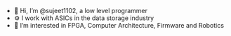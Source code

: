- 👋 Hi, I’m @sujeet1102, a low level programmer
- ⚙️ I work with ASICs in the data storage industry
- 👀 I’m interested in FPGA, Computer Architecture, Firmware and Robotics
